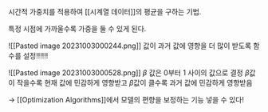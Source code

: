 시간적 가중치를 적용하여 [[시계열 데이터]]의 평균을 구하는 기법.

특정 시점에 가까울수록 가중을 둘 수 있게 된다.


![[Pasted image 20231003000244.png]]
값이 과거 값에 영향을 더 많이 받도록 함수를 설정!!!!!!

![[Pasted image 20231003000528.png]]
$\beta$ 값은 0부터 1 사이의 값으로 결정
$\beta$값이 작을수록 현재 값에 민감하게 영향받고
$\beta$값이 클수록 과거 값에 민감하게 영향받음

-> [[Optimization Algorithms]]에서 모델의 편향을 보정하는 기능 넣을 수 있다!